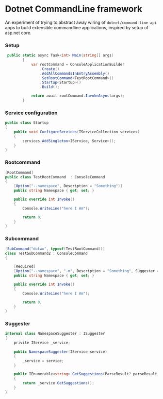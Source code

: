 # Dotnet CommandLine framework
An experiment of trying to abstract away wiring of `dotnet/command-line-api` apps to build extensible commandline applications, inspired by setup of asp.net core.

### Setup
````c#
 public static async Task<int> Main(string[] args)
        {
            var rootCommand = ConsoleApplicationBuilder
                .Create()
                .AddAllCommandsInEntryAssembly()
                .SetRootCommand<TestRootCommand>()
                .Startup<Startup>()
                .Build();

            return await rootCommand.InvokeAsync(args);
        }
````
### Service configuration
````c#
public class Startup
{
    public void ConfigureServices(IServiceCollection services)
    {
        services.AddSingleton<IService, Service>();
    }
}
````


### Rootcommand
````c#
[RootCommand]
public class TestRootCommand  : ConsoleCommand
{
    [Option("--namespace", Description = "Something")]
    public string Namespace { get; set; }

    public override int Invoke()
    {
        Console.WriteLine("here I Am");

        return 0;
    }
}

````

### Subcommand
````c#
[SubCommand("dotwo", typeof(TestRootCommand))]
class TestSubCommand2 : ConsoleCommand
{

    [Required]
    [Option("--namespace", "-n", Description = "Something", Suggester = typeof(NamespaceSuggester))]
    public string Namespace { get; set; }

    public override int Invoke()
    {
        Console.WriteLine("here I Am");

        return 0;
    }
}
````

### Suggester
```c#
internal class NamespaceSuggester : ISuggester
{
    privite IService _service;
    
    public NamespaceSuggester(IService service)
    {
        _service = service;
    }

    public IEnumerable<string> GetSuggestions(ParseResult? parseResult = null, string? textToMatch = null)
    {
        return _service.GetSuggestions();
    }
}
```
